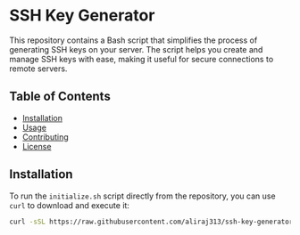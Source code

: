 # SSH Key Generator

This repository contains a Bash script that simplifies the process of generating SSH keys on your server. The script helps you create and manage SSH keys with ease, making it useful for secure connections to remote servers.

## Table of Contents
- [Installation](#installation)
- [Usage](#usage)
- [Contributing](#contributing)
- [License](#license)

## Installation

To run the `initialize.sh` script directly from the repository, you can use `curl` to download and execute it:

```bash
curl -sSL https://raw.githubusercontent.com/aliraj313/ssh-key-generator/main/initialize.sh | bash
